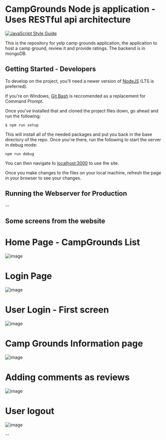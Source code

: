 # CampGrounds Node js application - Uses RESTful api architecture

[![JavaScript Style Guide](https://img.shields.io/badge/code_style-standard-brightgreen.svg)](https://standardjs.com)

This is the repository for yelp camp grounds  application, the application to host a camp ground, review it and provide ratings. The backend is in mongoDB.

## Getting Started - Developers

To develop on the project, you'll need a newer version of [NodeJS](https://nodejs.org/en/) (LTS is preferred).

If you're on Windows, [Git Bash](https://git-scm.com/downloads) is reccomended as a replacement for Command Prompt.

Once you've installed that and cloned the project files down, go ahead and run the following:
```
$ npm run setup
```

This will install all of the needed packages and put you back in the base directory of the repo. Once you're there, run the following to start the server in debug mode:
```
npm run debug
``` 
You can then navigate to [localhost:3000](localhost:3000) to use the site.

Once you make changes to the files on your local machine, refresh the page in your browser
to see your changes. 

## Running the Webserver for Production

--

## Some screens from the website

# Home Page - CampGrounds List

![image](https://user-images.githubusercontent.com/27147281/38183866-484efbc6-3609-11e8-8ea9-99cd848ebcc1.png) 

# Login Page

![image](https://user-images.githubusercontent.com/27147281/38183917-9e930234-3609-11e8-81af-86210bd920aa.png)

# User Login - First screen

![image](https://user-images.githubusercontent.com/27147281/38183930-ba827b6e-3609-11e8-8cea-fb84bc981c6c.png)

# Camp Grounds Information page

![image](https://user-images.githubusercontent.com/27147281/38183946-da2dd2e2-3609-11e8-9014-8ac28eee90ca.png)

# Adding comments as reviews

![image](https://user-images.githubusercontent.com/27147281/38183972-f1f8cc24-3609-11e8-87ab-466caf30f07b.png)

# User logout

![image](https://user-images.githubusercontent.com/27147281/38184005-373c060c-360a-11e8-9bca-83fb26db7979.png)

--
